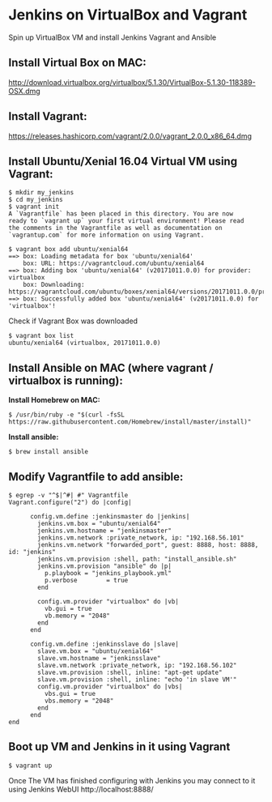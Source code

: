 Jenkins on VirtualBox and Vagrant 
=================================

Spin up VirtualBox VM and install Jenkins Vagrant and Ansible

Install Virtual Box on MAC:
---------------------------
http://download.virtualbox.org/virtualbox/5.1.30/VirtualBox-5.1.30-118389-OSX.dmg

Install Vagrant:
----------------
https://releases.hashicorp.com/vagrant/2.0.0/vagrant_2.0.0_x86_64.dmg


Install Ubuntu/Xenial 16.04 Virtual VM using Vagrant:
------------------------------------------------------
```
$ mkdir my_jenkins
$ cd my_jenkins
$ vagrant init
A `Vagrantfile` has been placed in this directory. You are now
ready to `vagrant up` your first virtual environment! Please read
the comments in the Vagrantfile as well as documentation on
`vagrantup.com` for more information on using Vagrant.

$ vagrant box add ubuntu/xenial64
==> box: Loading metadata for box 'ubuntu/xenial64'
    box: URL: https://vagrantcloud.com/ubuntu/xenial64
==> box: Adding box 'ubuntu/xenial64' (v20171011.0.0) for provider: virtualbox
    box: Downloading: https://vagrantcloud.com/ubuntu/boxes/xenial64/versions/20171011.0.0/providers/virtualbox.box
==> box: Successfully added box 'ubuntu/xenial64' (v20171011.0.0) for 'virtualbox'!
```
Check if Vagrant Box was downloaded
```
$ vagrant box list
ubuntu/xenial64 (virtualbox, 20171011.0.0)
```

Install Ansible on MAC (where vagrant / virtualbox is running):
---------------------------------------------------------------
**Install Homebrew on MAC:**
```
$ /usr/bin/ruby -e "$(curl -fsSL https://raw.githubusercontent.com/Homebrew/install/master/install)"
```
**Install ansible:**
```
$ brew install ansible
```

Modify Vagrantfile to add ansible:
----------------------------------
```
$ egrep -v "^$|^#| #" Vagrantfile 
Vagrant.configure("2") do |config|
  
      config.vm.define :jenkinsmaster do |jenkins|
        jenkins.vm.box = "ubuntu/xenial64"
        jenkins.vm.hostname = "jenkinsmaster"
        jenkins.vm.network :private_network, ip: "192.168.56.101"
        jenkins.vm.network "forwarded_port", guest: 8888, host: 8888, id: "jenkins"
        jenkins.vm.provision :shell, path: "install_ansible.sh"
        jenkins.vm.provision "ansible" do |p|
          p.playbook = "jenkins_playbook.yml"
          p.verbose        = true
        end
        
        config.vm.provider "virtualbox" do |vb|
          vb.gui = true
          vb.memory = "2048"
        end
      end
      
      config.vm.define :jenkinsslave do |slave|
        slave.vm.box = "ubuntu/xenial64"
        slave.vm.hostname = "jenkinsslave"
        slave.vm.network :private_network, ip: "192.168.56.102"
        slave.vm.provision :shell, inline: "apt-get update"
        slave.vm.provision :shell, inline: "echo 'in slave VM'"
        config.vm.provider "virtualbox" do |vbs|
          vbs.gui = true
          vbs.memory = "2048"
        end
      end
end

```
Boot up VM and Jenkins in it using Vagrant
-------------------------------------------
```
$ vagrant up
```

Once The VM has finished configuring with Jenkins you may connect to it using Jenkins WebUI 
http://localhost:8888/

